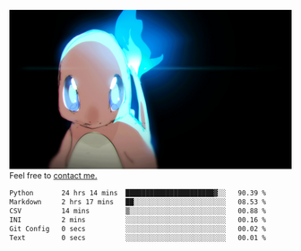 [gif]: https://raw.githubusercontent.com/uysalserkan/uysalserkan/master/charmander-2.gif

![gif]
Feel free to [contact me.](mailto:uysalserkan08@gmail.com)
<!--
<div align="center">
<p>Profile Visitor Counter</p>
<img src="https://profile-counter.glitch.me/uysalserkan/count.svg" alt="hit counter" align="center">
</div>
-->
<!--START_SECTION:waka-->

```text
Python       24 hrs 14 mins  ██████████████████████▓░░   90.39 %
Markdown     2 hrs 17 mins   ██░░░░░░░░░░░░░░░░░░░░░░░   08.53 %
CSV          14 mins         ▒░░░░░░░░░░░░░░░░░░░░░░░░   00.88 %
INI          2 mins          ░░░░░░░░░░░░░░░░░░░░░░░░░   00.16 %
Git Config   0 secs          ░░░░░░░░░░░░░░░░░░░░░░░░░   00.02 %
Text         0 secs          ░░░░░░░░░░░░░░░░░░░░░░░░░   00.01 %
```

<!--END_SECTION:waka-->

